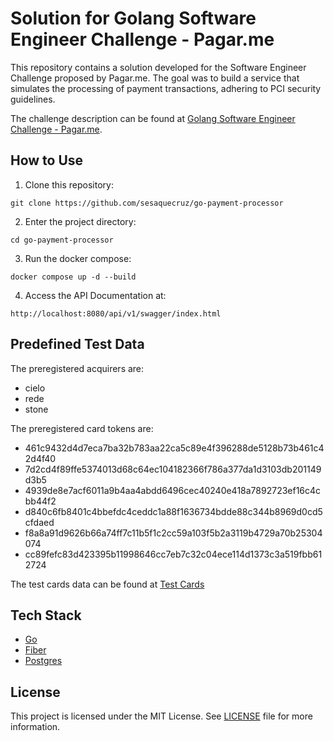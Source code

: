 # Solution for Golang Software Engineer Challenge - Pagar.me

This repository contains a solution developed for the Software Engineer Challenge proposed by Pagar.me. The goal was to build a service that simulates the processing of payment transactions, adhering to PCI security guidelines.

The challenge description can be found at [Golang Software Engineer Challenge - Pagar.me](https://github.com/pagarme/vagas/blob/master/desafios/software-engineer-golang/README.md).

## How to Use

1. Clone this repository:
```
git clone https://github.com/sesaquecruz/go-payment-processor
```

2. Enter the project directory:
```
cd go-payment-processor
```

3. Run the docker compose:
```
docker compose up -d --build
```

4. Access the API Documentation at:
```
http://localhost:8080/api/v1/swagger/index.html
```

## Predefined Test Data

The preregistered acquirers are:

- cielo
- rede
- stone

The preregistered card tokens are:

- 461c9432d4d7eca7ba32b783aa22ca5c89e4f396288de5128b73b461c42d4f40
- 7d2cd4f89ffe5374013d68c64ec104182366f786a377da1d3103db201149d3b5
- 4939de8e7acf6011a9b4aa4abdd6496cec40240e418a7892723ef16c4cbb44f2
- d840c6fb8401c4bbefdc4ceddc1a88f1636734bdde88c344b8969d0cd5cfdaed
- f8a8a91d9626b66a74ff7c11b5f1c2cc59a103f5b2a3119b4729a70b25304074
- cc89fefc83d423395b11998646cc7eb7c32c04ece114d1373c3a519fbb612724

The test cards data can be found at [Test Cards](.docker/test-data/cards.up.sql)

## Tech Stack

- [Go](https://go.dev)
- [Fiber](https://gofiber.io/)
- [Postgres](https://www.postgresql.org)


## License

This project is licensed under the MIT License. See [LICENSE](./LICENSE) file for more information.
